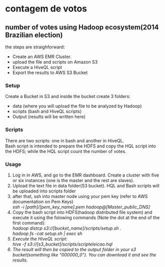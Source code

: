 # contagem de votos
<h2>number of votes using Hadoop ecosystem(2014 Brazilian election)</h2>

the steps are straighforward:
<ul>
  <li>Create an AWS EMR Cluster. </li>
  <li>upload the file and scripts on Amazon S3</li>
  <li>Execute a HiveQL script</li>
  <li>Export the results to AWS S3 Bucket</li>
</ul>
<h3> Setup </h3>
Create a Bucket in S3 and inside the bucket create 3 folders:
<ul>
  <li>data (where you will upload the file to be analyzed by Hadoop)</li>
  <li>scripts (bash and HiveQL scripts)</li>
  <li>Output (results will be written here)</li>
</ul>

<h3> Scripts </h3>

There are two scripts: one in bash and another in HiveQL.
<br>Bash script is intended to prepare the HDFS and copy the HQL script into the HDFS;
while the HQL script count the number of votes.</br>

<h3> Usage </h3>
<ol>
  <li>Log in in AWS, and go to the EMR dashboard.
  Create a cluster with five or six instances (one is the master and the rest are slaves).</li>
  <li>Upload the text file in data folder(S3 bucket). HQL and Bash scripts will be uploaded into scripts folder</li>
  <li>after that, ssh into master node using your pem key (refer to AWS documentation on Pem Keys) 
    <br><i> ssh -i [path]/[pem_key_name].pem hadoop@[Master_public_DNS] </i></br>
  </li>
  <li>Copy the bash script into HDFS(hadoop distributed file system) and execute it using the folowing commands
  (Note the dot at the end of the first command):
      <br><i>hadoop distcp s3://[bucket_name]/scripts/setup.sh . <i></br>
      <i>hadoop fs -cat setup.sh | exec sh</i>
  </li>
  <li>Execute the HiveQL script:
    <br><i>hive -f s3://[s3_bucket]/scripts/scripteleicao.hql</i></br>
  </li>
  <li>The result will then be copied to the output folder in your s3 bucket(something like "000000_0").
  You can download it and see the results.</li>

</ol>



